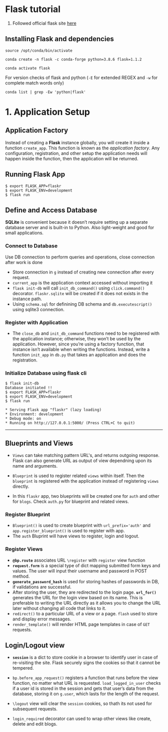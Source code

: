 # Flask tutorial

1. Followed official flask site [here](https://flask.palletsprojects.com/en/1.1.x/tutorial)
## Installing Flask and dependencies

  `source /opt/conda/bin/activate` 


  `conda create -n flask -c conda-forge python=3.8.6 flask=1.1.2`


  `conda activate flask`


  For version checks of  flask and python (`-E` for extended REGEX and `-w` for complete match words only)


  `conda list | grep -Ew 'python|flask' `

<h1>1. Application Setup</h1>

## Application Factory  

Instead of creating a **Flask** instance globally, you will create it inside a function `create_app`. This function is known as the *application factory*. Any configuration, registration, and other setup the application needs will happen inside the function, then the application will be returned.  


## Running Flask App

````
$ export FLASK_APP=flaskr
$ export FLASK_ENV=development
$ flask run
````

## Define and Access Database
**SQLite** is convenient because it doesn’t require setting up a separate database server and is built-in to Python. Also light-weight and good for small applications.

### Connect to Database
Use DB connection to perform queries and operations, close connection after work is done
* Store connection in `g` instead of creating new connection after every request.
* `current_app` is the application context accessed without importing it
* `flask init-db` will call `init_db_command()` using `click.command()` decorator. `flaskr.sqlite` will be created if it does not exists in the instance path. 
* Using `schema.sql` for definining DB schema and `db.executescript()` using sqlite3 connection.

### Register with Application  

* The `close_db` and `init_db_command` functions need to be registered with the application instance; otherwise, they won’t be used by the application. However, since you’re using a factory function, that instance isn’t available when writing the functions. Instead, write a function `init_app` in `db.py` that takes an application and does the registration.  

### Initialize Database using flask cli  

````
$ flask init-db
Database initiated !!
$ export FLASK_APP=flaskr
$ export FLASK_ENV=development
$ flask run  

* Serving Flask app "flaskr" (lazy loading)
* Environment: development
* Debug mode: on
* Running on http://127.0.0.1:5000/ (Press CTRL+C to quit)
````

------------------------------

## Blueprints and Views
* `Views` can take matching pattern URL's,  and returns outgoing response. Flask can also generate URL as output of view dependning upon its name and arguments.  

* `Blueprint` is used to register related `views` within itself. Then the `blueprint` is registered with the application instead of registering `views` directly.  

* In this `flaskr` app, two blueprints will be created one for `auth` and other for `blogs`. Check `auth.py` for  blueprint and related views.

### Register Blueprint
* `Blueprint()` is used to create blueprint with `url_prefix='auth'` and `app.register_blueprint()` is used to register with app.
* The `auth` Bluprint will have views to register, login and logout.

### Register Views
* **`@bp.route`** associates URL `\register` with `register` view function
* **`request.form`** is a special type of dict mapping submitted form keys and values. The user will input their username and password in POST method.
* **`generate_password_hash`** is used for storing hashes of passwords in DB, if validations are successful.
* After storing the user, they are redirected to the login page. **`url_for()`** generates the URL for the login view based on its name. This is preferable to writing the URL directly as it allows you to change the URL later without changing all code that links to it.
* `redirect()` to a particular URL of a view or a page. `flash` used to store and display error messages.
* `render_template()` will render HTML page templates in case of `GET` requests.

## Login/Logout view
* **`session`** is a dict to store cookie in a browser to identify user in case of re-visiting the site. Flask securely signs the cookies so that it cannot be tempered.  

* `bp.before_app_request()` registers a function that runs before the view function, no matter what URL is requested. `load_logged_in_user` checks if a user id is stored in the session and gets that user’s data from the database, storing it on `g.user`, which lasts for the length of the request. 

* `\logout` view will clear the `session` cookies, so thath its not used for subsequent requests.  

* `login_required` decorator can used to wrap other views like create, delete and edit blogs.







